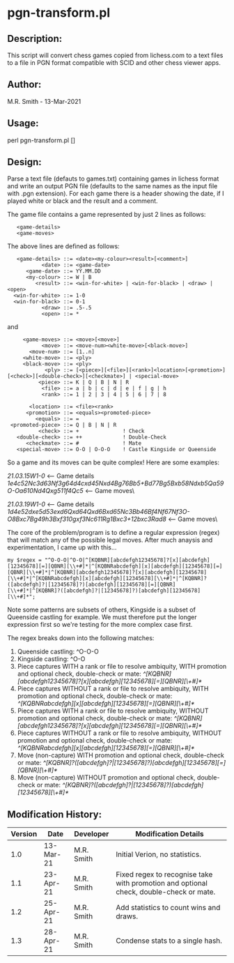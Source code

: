 # pgn-transform.pl

## Description:
This script will convert chess games copied from lichess.com to a text files to a file in PGN format compatible with SCID and other chess viewer apps.

## Author:
   M.R. Smith - 13-Mar-2021

## Usage:
   perl pgn-transform.pl [<inpfile>]

## Design:
Parse a text file (defauts to games.txt) containing games in lichess format and write an output PGN file (defaults to the same names as the input file
with .pgn extension).  For each game there is a header showing the date, if I played white or black and the result and a comment.

The game file contains a game represented by just 2 lines as follows:
```
   <game-details>
   <game-moves>
```
The above lines are defined as follows:
```
   <game-details> ::= <date><my-colour><result>[<comment>]
           <date> ::= <game-date>
      <game-date> ::= YY.MM.DD
      <my-colour> ::= W | B
         <result> ::= <win-for-white> | <win-for-black> | <draw> | <open>
  <win-for-white> ::= 1-0
  <win-for-black> ::= 0-1
           <draw> ::= .5-.5
           <open> ::= *
```
and
```
     <game-moves> ::= <move>[<move>]
           <move> ::= <move-num><white-move>[<black-move>]
       <move-num> ::= [1..n]
     <white-move> ::= <ply>
     <black-move> ::= <ply>
            <ply> ::= [<piece>][<file>][<rank>]<location>[<promotion>][<check>][<double-check>][<checkmate>] | <special-move>
          <piece> ::= K | Q | B | N | R
           <file> ::= a | b | c | d | e | f | g | h
           <rank> ::= 1 | 2 | 3 | 4 | 5 | 6 | 7 | 8

       <location> ::= <file><rank>
      <promotion> ::= <equals><promoted-piece>
         <equals> ::= =
 <promoted-piece> ::= Q | B | N | R
          <check> ::= +              ! Check
   <double-check> ::= ++             ! Double-Check
      <checkmate> ::= #              ! Mate
   <special-move> ::= O-O | O-O-O    ! Castle Kingside or Queenside
```
So a game and its moves can be quite complex!  Here are some examples:

*21.03.15W1-0*  <-- Game details\
*1e4c52Nc3d63Nf3g64d4cxd45Nxd4Bg76Bb5+Bd77Bg5Bxb58Ndxb5Qa59O-Oa610Nd4Qxg511f4Qc5*  <-- Game moves\

*21.03.19W1-0*  <-- Game details\
*1d4e52dxe5d53exd6Qxd64Qxd6Bxd65Nc3Bb46Bf4Nf67Nf3O-O8Bxc7Bg49h3Bxf310gxf3Nc611Rg1Bxc3+12bxc3Rad8*  <-- Game moves\

The core of the problem/program is to define a regular expression (regex) that will match any of the possible legal moves.  After much anaysis and experimentation, I came up with this...

```
my $regex = "^O-O-O|^O-O|^[KQBNR][abcdefgh12345678]?[x][abcdefgh][12345678][=][QBNR][\\+#]*|^[KQBNRabcdefgh][x][abcdefgh][12345678][=][QBNR][\\+#]*|^[KQBNR][abcdefgh12345678]?[x][abcdefgh][12345678][\\+#]*|^[KQBNRabcdefgh][x][abcdefgh][12345678][\\+#]*|^[KQBNR]?([abcdefgh]?|[12345678]?)[abcdefgh][12345678][=][QBNR][\\+#]*|^[KQBNR]?([abcdefgh]?|[12345678]?)[abcdefgh][12345678][\\+#]*";
```

Note some patterns are subsets of others, Kingside is a subset of Queenside castling for example.  We must therefore put the longer expression first so we're testing for the more complex case first.

The regex breaks down into the following matches:
1. Queenside castling: ^O-O-O
2. Kingside castling: ^O-O
3. Piece captures WITH a rank or file to resolve ambiquity, WITH promotion and optional check, double-check or mate:
   *^[KQBNR][abcdefgh12345678]?[x][abcdefgh][12345678][=][QBNR][\\+#]\**
4. Piece captures WITHOUT a rank or file to resolve ambiquity, WITH promotion and optional check, double-check or mate:
   *^[KQBNRabcdefgh][x][abcdefgh][12345678][=][QBNR][\\+#]\**
5. Piece captures WITH a rank or file to resolve ambiquity, WITHOUT promotion and optional check, double-check or mate:
   *^[KQBNR][abcdefgh12345678]?[x][abcdefgh][12345678][=][QBNR][\\+#]\**
6. Piece captures WITHOUT a rank or file to resolve ambiquity, WITHOUT promotion and optional check, double-check or mate:
   *^[KQBNRabcdefgh][x][abcdefgh][12345678][=][QBNR][\\+#]\**
7. Move (non-capture) WITH promotion and optional check, double-check or mate:
   *^[KQBNR]?([abcdefgh]?|[12345678]?)[abcdefgh][12345678][=][QBNR][\\+#]\**
8. Move (non-capture) WITHOUT promotion and optional check, double-check or mate:
   *^[KQBNR]?([abcdefgh]?|[12345678]?)[abcdefgh][12345678][\\+#]\**


## Modification History:
| Version | Date      | Developer   | Modification Details                            |
|---------|-----------|-------------|-------------------------------------------------|
|  1.0    | 13-Mar-21 | M.R. Smith  | Initial Verion, no statistics.                  |
|  1.1    | 23-Apr-21 | M.R. Smith  | Fixed regex to recognise take with promotion and optional check, double-check or mate. |
|  1.2    | 25-Apr-21 | M.R. Smith  | Add statistics to count wins and draws.|
|  1.3    | 28-Apr-21 | M.R. Smith  | Condense stats to a single hash.|


